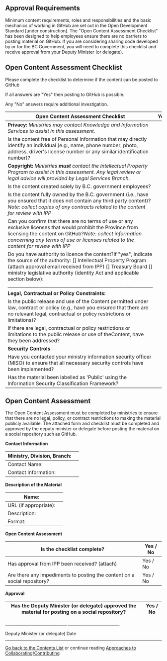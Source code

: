 ## Approval Requirements

Minimum content requirements, roles and responsibilities and the basic mechanics of working in GitHub are set out in the Open Development Standard [under construction].  The "Open Content Assessment Checklist" has been designed to help employees ensure there are no barriers to posting material on GitHub. If you are considering sharing code developed by or for the BC Government, you will need to complete this checklist and receive approval from your Deputy Minister (or delegate). 
## Open Content Assessment Checklist

Please complete the checklist to determine if the content can be posted to GitHub

If all answers are "Yes" then posting to GitHub is possible.

Any "No" answers require additional investigation.

| **Open Content Assessment Checklist** | **Yes** | **No** |
| --- | --- | --- |
| **Privacy:** _Ministries may contact Knowledge and Information Services to assist in this assessment._ |
| Is the content free of Personal Information that may directly identify an individual (e.g., name, phone number, photo, address, driver's license number or any similar identification number)? |   |   |
| **Copyright:** _Ministries  **must**  contact the Intellectual Property Program to assist in this assessment. Any legal review or legal advice will provided by Legal Services Branch_. |
| Is the content created solely by B.C. government employees? |     |   |
| Is the content fully owned by the B.C. government (i.e., have you ensured that it does not contain any third party content)?_Note: collect copies of any contracts related to the content for review with IPP_ |     |   |
| Can you confirm that there are no terms of use or any exclusive licenses that would prohibit the Province from licensing the content on GitHub?_Note: collect information concerning any terms of use or licenses related to the content for review with IPP_ |     |   |
| Do you have authority to licence the content?If "yes", indicate the source of the authority: [] Intellectual Property Program (attach approval email received from IPP) [] Treasury Board [] ministry legislative authority (identity Act and applicable section below): \_\_\_\_\_\_\_\_\_\_\_\_\_\_\_\_\_\_\_\_\_\_\_\_\_\_\_\_\_\_\_\_\_\_\_\_\_\_\_\_\_\_\_\_\_\_\_\_\_\_\_\_\_\_\_\_\_\_\_\_\_\_\_\_ |     |     |
| **Legal, Contractual or Policy Constraints:** |     |   |
| Is the public release and use of the Content permitted under law, contract or policy (e.g., have you ensured that there are no relevant legal, contractual or policy restrictions or limitations)? |     |   |
| If there are legal, contractual or policy restrictions or limitations to the public release or use of theContent, have they been addressed? |     |   |
| **Security Controls** |     |   |
| Have you contacted your ministry information security officer (MISO) to ensure that all necessary security controls have been implemented? |     |   |
| Has the material been labelled as 'Public' using the Information Security Classification Framework? |     |   |

## Open Content Assessment

The Open Content Assessment must be completed by ministries to ensure that there are no legal, policy, or contract restrictions to making the material publicly available. The attached form and checklist must be completed and approved by the deputy minister or delegate before posting the material on a social repository such as GitHub.



**Contact Information**

| Ministry, Division, Branch: |   |
| --- | --- |
| Contact Name: |   |
| Contact Information: |   |



**Description of the Material**

| Name: |   |
| --- | --- |
| URL (if appropriate): |   |
| Description: |   |
| Format: |   |



**Open Content Assessment**

| Is the checklist complete? | Yes / No |
| --- | --- |
| Has approval from IPP been received? (attach) | Yes / No |
| Are there any impediments to posting the content on a social repository? | Yes / No |



**Approval**

| Has the Deputy Minister (or delegate) approved the material for posting on a social repository? | Yes / No |
| --- | --- |



\_\_\_\_\_\_\_\_\_\_\_\_\_\_\_\_\_\_\_\_\_\_\_\_\_\_\_\_\_\_\_     \_\_\_\_\_\_\_\_\_\_\_\_\_\_\_\_\_\_\_\_\_\_\_\_\_\_

Deputy Minister (or delegate)                                        Date


----------

[Go back to the Contents List](README.md) or continue reading [Approaches to Collaborating/Contributing](Collaborating-Contributing.md)
